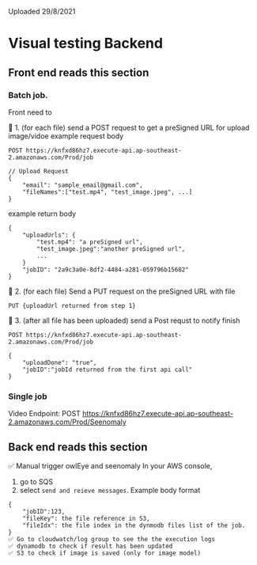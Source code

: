 Uploaded 29/8/2021

# Visual testing Backend

## Front end reads this section

### Batch job.

Front need to

🔵 1. (for each file) send a POST request to get a preSigned URL for upload image/vidoe
example request body

```
POST https://knfxd86hz7.execute-api.ap-southeast-2.amazonaws.com/Prod/job

// Upload Request
{
    "email": "sample_email@gmail.com",
    "fileNames":["test.mp4", "test_image.jpeg", ...]
}

```

example return body

```
{
    "uploadUrls": {
        "test.mp4": "a preSigned url",
        "test_image.jpeg":"another preSigned url",
        ...
    }
    "jobID": "2a9c3a0e-8df2-4484-a281-059796b15682"
}
```

🔵 2. (for each file) Send a PUT request on the preSigned URL with file

```
PUT {uploadUrl returned from step 1}
```

🔵 3. (after all file has been uploaded) send a Post requst to notify finish

```
POST https://knfxd86hz7.execute-api.ap-southeast-2.amazonaws.com/Prod/job

{
    "uploadDone": "true",
    "jobID":"jobId returned from the first api call"
}
```

### Single job

Video Endpoint: POST https://knfxd86hz7.execute-api.ap-southeast-2.amazonaws.com/Prod/Seenomaly

## Back end reads this section

✅ Manual trigger owlEye and seenomaly
In your AWS console,

1. go to SQS
2. select `send and reieve messages`.
   Example body format

```
{
    "jobID":123,
    "fileKey": the file reference in S3,
    "fileIdx": the file index in the dynmodb files list of the job.
}
✅ Go to cloudwatch/log group to see the the execution logs
✅ dynamodb to check if result has been updated
✅ S3 to check if image is saved (only for image model)

```
